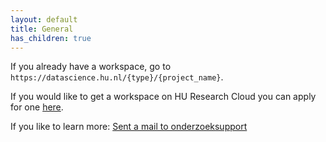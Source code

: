 ```yaml
---
layout: default
title: General
has_children: true
---
```


If you already have a workspace, go to `https://datascience.hu.nl/{type}/{project_name}`.

If you would like to get a workspace on HU Research Cloud you can apply for one [here](https://askhu.sharepoint.hu.nl/informatie-items/Paginas/Data-analyse-omgeving-aanvragen.aspx).

If you like to learn more: [Sent a mail to onderzoeksupport](onderzoeksupport@hu.nl)
